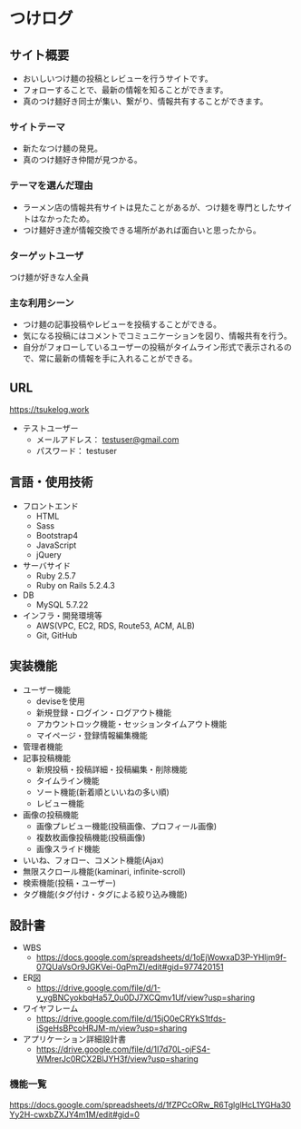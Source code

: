 # つけログ

## サイト概要
- おいしいつけ麺の投稿とレビューを行うサイトです。
- フォローすることで、最新の情報を知ることができます。
- 真のつけ麺好き同士が集い、繋がり、情報共有することができます。

### サイトテーマ
- 新たなつけ麺の発見。
- 真のつけ麺好き仲間が見つかる。

### テーマを選んだ理由
- ラーメン店の情報共有サイトは見たことがあるが、つけ麺を専門としたサイトはなかったため。
- つけ麺好き達が情報交換できる場所があれば面白いと思ったから。

### ターゲットユーザ
つけ麺が好きな人全員

### 主な利用シーン
- つけ麺の記事投稿やレビューを投稿することができる。
- 気になる投稿にはコメントでコミュニケーションを図り、情報共有を行う。
- 自分がフォローしているユーザーの投稿がタイムライン形式で表示されるので、常に最新の情報を手に入れることができる。

## URL
https://tsukelog.work
- テストユーザー
  - メールアドレス： testuser@gmail.com
  - パスワード： testuser

## 言語・使用技術
- フロントエンド
  - HTML
  - Sass
  - Bootstrap4
  - JavaScript
  - jQuery
- サーバサイド
  - Ruby 2.5.7
  - Ruby on Rails 5.2.4.3
- DB
  - MySQL 5.7.22
- インフラ・開発環境等
  - AWS(VPC, EC2, RDS, Route53, ACM, ALB)
  - Git, GitHub

## 実装機能
- ユーザー機能
  - deviseを使用
  - 新規登録・ログイン・ログアウト機能
  - アカウントロック機能・セッションタイムアウト機能
  - マイページ・登録情報編集機能
- 管理者機能
- 記事投稿機能
  - 新規投稿・投稿詳細・投稿編集・削除機能
  - タイムライン機能
  - ソート機能(新着順といいねの多い順)
  - レビュー機能
- 画像の投稿機能
  - 画像プレビュー機能(投稿画像、プロフィール画像)
  - 複数枚画像投稿機能(投稿画像)
  - 画像スライド機能
- いいね、フォロー、コメント機能(Ajax)
- 無限スクロール機能(kaminari, infinite-scroll)
- 検索機能(投稿・ユーザー)
- タグ機能(タグ付け・タグによる絞り込み機能)

## 設計書
- WBS
  - https://docs.google.com/spreadsheets/d/1oEjWowxaD3P-YHIjm9f-07QUaVsOr9JGKVei-0qPmZI/edit#gid=977420151
- ER図
  - https://drive.google.com/file/d/1-y_ygBNCyokbqHa57_0u0DJ7XCQmv1Uf/view?usp=sharing
- ワイヤフレーム
  - https://drive.google.com/file/d/15jO0eCRYkS1tfds-iSgeHsBPcoHRJM-m/view?usp=sharing
- アプリケーション詳細設計書
  - https://drive.google.com/file/d/1I7d70L-ojFS4-WMrerJc0RCX2BlJYH3f/view?usp=sharing

### 機能一覧
https://docs.google.com/spreadsheets/d/1fZPCcORw_R6TglglHcL1YGHa30Yy2H-cwxbZXJY4m1M/edit#gid=0

